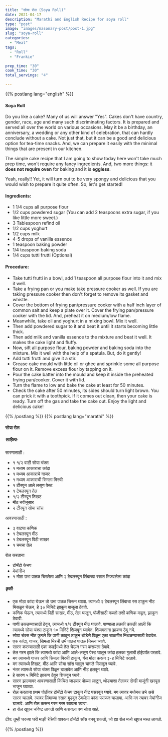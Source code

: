 ```yaml
---
title: "सोया रोल (Soya Roll)"
date: 2021-04-17
description: "Marathi and English Recipe for soya roll"
type: "post"
image: "images/masonary-post/post-1.jpg"
slug: "soya-roll"
categories: 
  - "Meal"
tags:
  - "Roll"
  - "Frankie"

prep_time: "30"
cook_time: "30"
total_servings: "4"

---
```


{{% postlang lang="english" %}} 
 #### Soya Roll
 
Do you like a cake? Many of us will answer "Yes". Cakes don't have country, gender, race, age and many such discriminating factors. It is prepared and served all over the world on various occasions. May it be a birthday, an anniversary, a wedding or any other kind of celebration, that can hardly conclude without a cake. Not just that, but it can be a good and delicious option for tea-time snacks. And, we can prepare it easily with the minimal things that are present in our kitchen. 

The simple cake recipe that I am going to show today here won't take much prep time, won't require any fancy ingredients. And, two more things: it **does not require oven** for baking and it is **eggless**. 

Yeah, really!! Yet, it will turn out to be very spongy and delicious that you would wish to prepare it quite often. So, let's get started!   

 
 #### Ingredients:
 
- 1 1/4 cups all purpose flour
- 1/2 cups powdered sugar (You can add 2 teaspoons extra sugar, if you like little more sweet.)
- 3 Tablespoon refind oil 
- 1/2 cups yoghurt
- 1/2 cups milk 
- 4-5 drops of vanilla essence 
- 1 teaspoon baking powder 
- 1/4 teaspoon baking soda
- 1/4 cups tutti frutti (Optional)
 
 #### Procedure: 
 
- Take tutti frutti in a bowl, add 1 teaspoon all purpose flour into it and mix it well. 
- Take a frying pan or you make take pressure cooker as well. If you are taking pressure cooker then don't forget to remove its gasket and whistle.
- Cover the bottom of frying pan/pressure cooker with a half inch layer of common salt and keep a plate over it. Cover the frying pan/pressure cooker with the lid. And, preheat it on medium/low flame. 
- Meanwhile, take oil and yoghurt in a mixing bowl. Mix it well.
- Then add powdered sugar to it and beat it until it starts becoming little thick.
- Then add milk and vanilla essence to the mixture and beat it well. It makes the cake light and fluffy. 
- Now, sift all purpose flour, baking powder and baking soda into the mixture. Mix it well with the help of a spatula. But, do it gently!
- Add tutti frutti and give it a stir. 
- Grease cake mould with little oil or ghee and sprinkle some all purpose flour on it. Remove excess flour by tapping on it.
- Pour the cake batter into the mould and keep it inside the preheated frying pan/cooker. Cover it with lid. 
- Turn the flame to low and bake the cake at least for 50 minutes.
- Check the cake after 50 minutes, its sides should turn light brown. You can prick it with a toothpick. If it comes out clean, then your cake is ready. Turn off the gas and take the cake out. Enjoy the light and delicious cake! 



{{% /postlang %}}
{{% postlang lang="marathi" %}}


#### सोया रोल  


##### साहित्य:

सारणासाठी : 
- १ १/२ वाटी सोया चंक्स 
- १ मध्यम आकाराचा कांदा 
- १ मध्यम आकाराचे गाजर 
- १ मध्यम आकाराची सिमला मिरची 
- १ टीस्पून आले लसूण पेस्ट 
- १ टेबलस्पून तेल  
- १/२ टीस्पून तिखट 
- मीठ चवीनुसार 
- २ टीस्पून सोया सॉस 

आवरणासाठी : 
- ३ वाट्या कणिक 
- १ टेबलस्पून मीठ 
- १ टेबलस्पून पिठी साखर 
- १ चमचा तेल 

रोल करताना 
- टोमॅटो केचप 
- मेयॉनीज 
- १ मोठा उभा पातळ चिरलेला आणि २ टेबलस्पून लिंबाच्या रसात भिजवलेला कांदा 


##### कृती: 


- एक मोठा कांदा घेऊन तो उभा पातळ चिरून घ्यावा. त्यामध्ये २ टेबलस्पून लिंबाचा रस टाकून नीट मिसळून घेऊन, हे ३० मिनिटे झाकून बाजूला ठेवावे. 
- कणिक घेऊन, त्यामध्ये पिठी साखर, मीठ, तेल घालून, पोळीसाठी मळतो तशी कणिक मळून, झाकून ठेवावी. 
- पाणी उकळण्यासाठी ठेवून, त्यामध्ये १/२ टीस्पून मीठ घालावे. पाण्याला हलकी उकळी आली कि त्यामध्ये सोया चंक्स टाकून १० मिनिटे शिजवून घ्यावेत. शिजवताना झाकण ठेवू नये.
- सोया चंक्स नीट फुगले कि पाणी काढून टाकून थोडेसे पिळून एका चाळणीत निथळण्यासाठी ठेवावेत. 
- एक कांदा, गाजर, सिमला मिरची उभे पातळ पातळ चिरून घ्यावे. 
- सारण करण्यासाठी एका कढईमध्ये तेल घेऊन गरम करायला ठेवावे. 
- तेल गरम झाले कि त्यामध्ये कांदा आणि आले-लसूण पेस्ट घालून कांदा हलका गुलाबी होईपर्यंत परतावे. 
- मग त्यामध्ये गाजर आणि सिमला मिरची टाकून, गॅस मोठा करून ३-४ मिनिटे परतावे. 
- मग त्यामध्ये तिखट, मीठ आणि सोया सॉस घालून चांगले मिसळून घ्यावे. 
- नंतर त्यामध्ये सोया चंक्स पिळून घालावेत आणि नीट हलवून घ्यावे. 
- हे सारण ५ मिनिटे झाकण ठेवून शिजवून घ्यावे. 
- सारण झाल्यावर आवरणासाठी किंचित जाडसर पोळ्या लाटून, थोड्याशा तेलावर दोन्ही बाजूंनी खरपूस भाजून घ्याव्या. 
- रोल करताना प्रथम पोळीवर टोमॅटो केचप टाकून नीट पसरवून घ्यावे. मग त्यावर मधोमध उभे असे सारण घालावे. त्यावर लिंबाच्या रसात बुडवून ठेवलेला कांदा पसरून घालावा. आणि मग त्यावर मेयॉनीज घालावे. आणि रोल करून गरम गरम खायला घ्यावा. 
- हा रोल खूपच चविष्ट लागतो आणि करायला पण सोपा आहे. 

टीप: तुम्ही घरच्या घरी माझी रेसिपी वापरून टोमॅटो सॉस बनवू शकतो, जो ह्या रोल मध्ये खूपच मस्त लागतो.  





 {{% /postlang %}}
